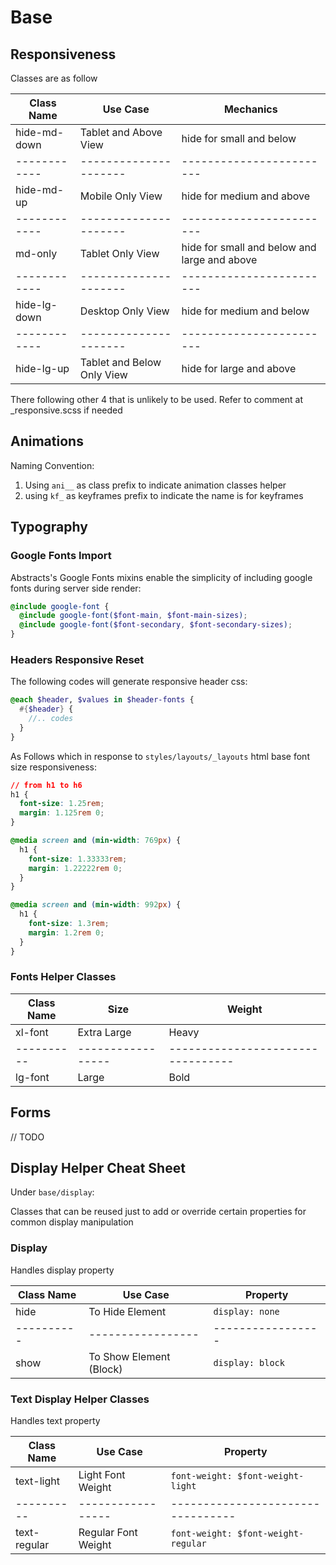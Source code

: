 # Base

## Responsiveness

Classes are as follow

| Class Name   | Use Case                   | Mechanics                                    |
| ------------ | -------------------------- | -------------------------------------------- |
| hide-md-down | Tablet and Above View      | hide for small and below                     |
| ------------ | ---------------------      | ------------------------                     |
| hide-md-up   | Mobile Only View           | hide for medium and above                    |
| ------------ | ---------------------      | ------------------------                     |
| md-only      | Tablet Only View           | hide for small and below and large and above |
| ------------ | ---------------------      | ------------------------                     |
| hide-lg-down | Desktop Only View          | hide for medium and below                    |
| ------------ | ---------------------      | ------------------------                     |
| hide-lg-up   | Tablet and Below Only View | hide for large and above                     |

There following other 4 that is unlikely to be used. Refer to comment at \_responsive.scss if needed

## Animations

Naming Convention:

1. Using `ani__` as class prefix to indicate animation classes helper
2. using `kf_` as keyframes prefix to indicate the name is for keyframes

## Typography

### Google Fonts Import

Abstracts's Google Fonts mixins enable the simplicity of including google fonts during server side render:

```scss
@include google-font {
  @include google-font($font-main, $font-main-sizes);
  @include google-font($font-secondary, $font-secondary-sizes);
}
```

### Headers Responsive Reset

The following codes will generate responsive header css:

```scss
@each $header, $values in $header-fonts {
  #{$header} {
    //.. codes
  }
}
```

As Follows which in response to `styles/layouts/_layouts` html base font size responsiveness:

```css
// from h1 to h6
h1 {
  font-size: 1.25rem;
  margin: 1.125rem 0;
}

@media screen and (min-width: 769px) {
  h1 {
    font-size: 1.33333rem;
    margin: 1.22222rem 0;
  }
}

@media screen and (min-width: 992px) {
  h1 {
    font-size: 1.3rem;
    margin: 1.2rem 0;
  }
}
```

### Fonts Helper Classes

| Class Name | Size              | Weight                            |
| ---------- | ----------------- | --------------------------------- |
| xl-font    | Extra Large       | Heavy                             |
| ---------- | ----------------- | --------------------------------- |
| lg-font    | Large             | Bold                              |

## Forms

// TODO

## Display Helper Cheat Sheet

Under `base/display`:

Classes that can be reused just to add or override certain properties for common display manipulation

### Display

Handles display property

| Class Name | Use Case                | Property          |
| ---------- | ----------------------- | ----------------- |
| hide       | To Hide Element         | `display: none`   |
| ---------- | -----------------       | ----------------- |
| show       | To Show Element (Block) | `display: block`  |

### Text Display Helper Classes

Handles text property

| Class Name   | Use Case            | Property                            |
| ------------ | ------------------- | ----------------------------------- |
| text-light   | Light Font Weight   | `font-weight: $font-weight-light`   |
| ----------   | -----------------   | ---------------------------------   |
| text-regular | Regular Font Weight | `font-weight: $font-weight-regular` |
